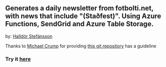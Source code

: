 ## Generates a daily newsletter from fotbolti.net, with news that include "(Staðfest)". Using Azure Functions, SendGrid and Azure Table Storage.

by: [Halldór Stefánsson](https://www.halldorstefans.dev)

Thanks to [Michael Crump](https://twitter.com/mbcrump) for providing [this git repository](https://github.com/mbcrump/EmailSubscription) has a guideline

### Try it [here](https://www.halldorstefans.dev/fotboltinet.html)
